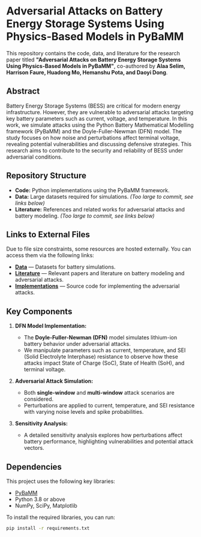 # Adversarial Attacks on Battery Energy Storage Systems Using Physics-Based Models in PyBaMM

This repository contains the code, data, and literature for the research paper titled **"Adversarial Attacks on Battery Energy Storage Systems Using Physics-Based Models in PyBaMM"**, co-authored by **Alaa Selim, Harrison Faure, Huadong Mo, Hemanshu Pota, and Daoyi Dong**.

## Abstract

Battery Energy Storage Systems (BESS) are critical for modern energy infrastructure. However, they are vulnerable to adversarial attacks targeting key battery parameters such as current, voltage, and temperature. In this work, we simulate attacks using the Python Battery Mathematical Modelling framework (PyBaMM) and the Doyle-Fuller-Newman (DFN) model. The study focuses on how noise and perturbations affect terminal voltage, revealing potential vulnerabilities and discussing defensive strategies. This research aims to contribute to the security and reliability of BESS under adversarial conditions.

## Repository Structure

- **Code:** Python implementations using the PyBaMM framework.
- **Data:** Large datasets required for simulations. *(Too large to commit, see links below)*
- **Literature:** References and related works for adversarial attacks and battery modeling. *(Too large to commit, see links below)*

## Links to External Files

Due to file size constraints, some resources are hosted externally. You can access them via the following links:

- [**Data**](https://1drv.ms/f/s!AqGwCfpEgvD9kuIDu4eBeZ7ZpdvlyA?e=aSjjHc) — Datasets for battery simulations.
- [**Literature**](https://1drv.ms/f/s!AqGwCfpEgvD9kuBToGrSkxt-mc3isw?e=eXxutK) — Relevant papers and literature on battery modeling and adversarial attacks.
- [**Implementations**](https://1drv.ms/f/s!AqGwCfpEgvD9hOQ-z-_Towqcs1zwcw?e=LsuxlR) — Source code for implementing the adversarial attacks.

## Key Components

1. **DFN Model Implementation:** 
   - The **Doyle-Fuller-Newman (DFN)** model simulates lithium-ion battery behavior under adversarial attacks. 
   - We manipulate parameters such as current, temperature, and SEI (Solid Electrolyte Interphase) resistance to observe how these attacks impact State of Charge (SoC), State of Health (SoH), and terminal voltage.

2. **Adversarial Attack Simulation:**
   - Both **single-window** and **multi-window** attack scenarios are considered.
   - Perturbations are applied to current, temperature, and SEI resistance with varying noise levels and spike probabilities.

3. **Sensitivity Analysis:**
   - A detailed sensitivity analysis explores how perturbations affect battery performance, highlighting vulnerabilities and potential attack vectors.

## Dependencies

This project uses the following key libraries:

- [PyBaMM](https://www.pybamm.org/)
- Python 3.8 or above
- NumPy, SciPy, Matplotlib

To install the required libraries, you can run:

```bash
pip install -r requirements.txt
